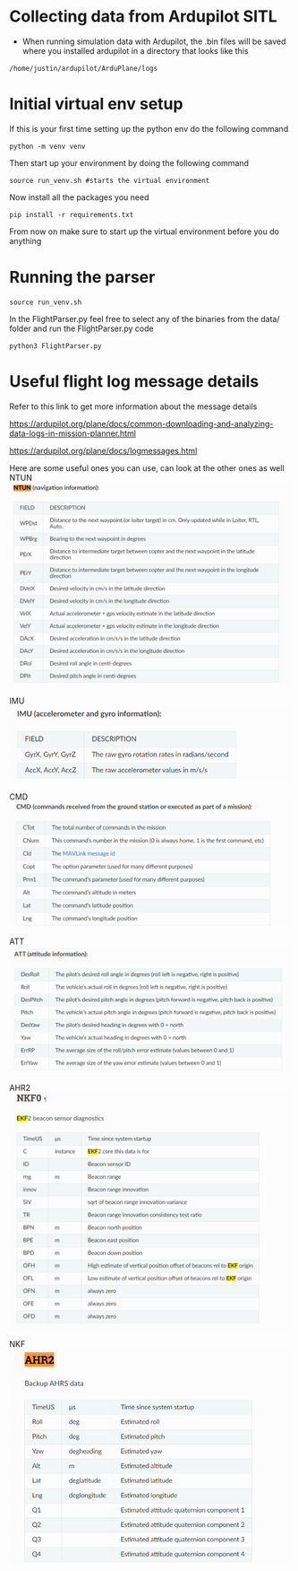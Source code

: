 # Collecting data from Ardupilot SITL 
- When running simulation data with Ardupilot, the .bin files will be saved where you installed ardupilot in a directory that looks like this
```
/home/justin/ardupilot/ArduPlane/logs
```

# Initial virtual env setup
If this is your first time setting up the python env do the following command
```
python -m venv venv 
```

Then start up your environment by doing the following command
```
source run_venv.sh #starts the virtual environment
```

Now install all the packages you need
```
pip install -r requirements.txt
```
From now on make sure to start up the virtual environment before you do anything

# Running the parser
```
source run_venv.sh
```
In the FlightParser.py feel free to select any of the binaries from the data/ folder and run the FlightParser.py code
```
python3 FlightParser.py
```

# Useful flight log message details
Refer to this link to get more information about the message details 

https://ardupilot.org/plane/docs/common-downloading-and-analyzing-data-logs-in-mission-planner.html

https://ardupilot.org/plane/docs/logmessages.html

Here are some useful ones you can use, can look at the other ones as well
NTUN 
![alt text](images/image.png)

IMU 
![alt text](images/image-1.png)

CMD 
![alt text](images/image-2.png)

ATT
![alt text](images/image-3.png)

AHR2
![alt text](images/image-4.png)

NKF
![alt text](images/image-5.png)